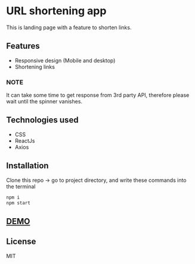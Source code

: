 # URL shortening app



This is landing page with a feature to shorten links.


## Features

- Responsive design (Mobile and desktop)
- Shortening links

### NOTE
It can take some time to get response from 3rd party API, therefore please wait until the spinner vanishes.

## Technologies used


- CSS
- ReactJs
- Axios

## Installation

Clone this repo -> go to project directory, and write these commands into the terminal

```sh
npm i
npm start
```

## [DEMO](http://supershorty.netlify.app)

## License

MIT

